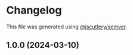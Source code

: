 # Changelog

This file was generated using [@jscutlery/semver](https://github.com/jscutlery/semver).

## 1.0.0 (2024-03-10)
